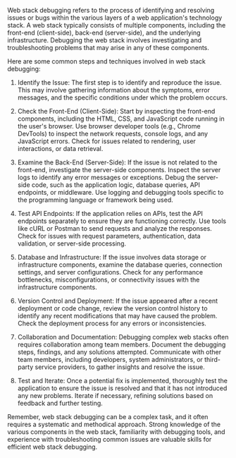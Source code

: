 Web stack debugging refers to the process of identifying and resolving issues or bugs within the various layers of a web application's technology stack. A web stack typically consists of multiple components, including the front-end (client-side), back-end (server-side), and the underlying infrastructure. Debugging the web stack involves investigating and troubleshooting problems that may arise in any of these components.

Here are some common steps and techniques involved in web stack debugging:

1. Identify the Issue: The first step is to identify and reproduce the issue. This may involve gathering information about the symptoms, error messages, and the specific conditions under which the problem occurs.

2. Check the Front-End (Client-Side): Start by inspecting the front-end components, including the HTML, CSS, and JavaScript code running in the user's browser. Use browser developer tools (e.g., Chrome DevTools) to inspect the network requests, console logs, and any JavaScript errors. Check for issues related to rendering, user interactions, or data retrieval.

3. Examine the Back-End (Server-Side): If the issue is not related to the front-end, investigate the server-side components. Inspect the server logs to identify any error messages or exceptions. Debug the server-side code, such as the application logic, database queries, API endpoints, or middleware. Use logging and debugging tools specific to the programming language or framework being used.

4. Test API Endpoints: If the application relies on APIs, test the API endpoints separately to ensure they are functioning correctly. Use tools like cURL or Postman to send requests and analyze the responses. Check for issues with request parameters, authentication, data validation, or server-side processing.

5. Database and Infrastructure: If the issue involves data storage or infrastructure components, examine the database queries, connection settings, and server configurations. Check for any performance bottlenecks, misconfigurations, or connectivity issues with the infrastructure components.

6. Version Control and Deployment: If the issue appeared after a recent deployment or code change, review the version control history to identify any recent modifications that may have caused the problem. Check the deployment process for any errors or inconsistencies.

7. Collaboration and Documentation: Debugging complex web stacks often requires collaboration among team members. Document the debugging steps, findings, and any solutions attempted. Communicate with other team members, including developers, system administrators, or third-party service providers, to gather insights and resolve the issue.

8. Test and Iterate: Once a potential fix is implemented, thoroughly test the application to ensure the issue is resolved and that it has not introduced any new problems. Iterate if necessary, refining solutions based on feedback and further testing.

Remember, web stack debugging can be a complex task, and it often requires a systematic and methodical approach. Strong knowledge of the various components in the web stack, familiarity with debugging tools, and experience with troubleshooting common issues are valuable skills for efficient web stack debugging.

